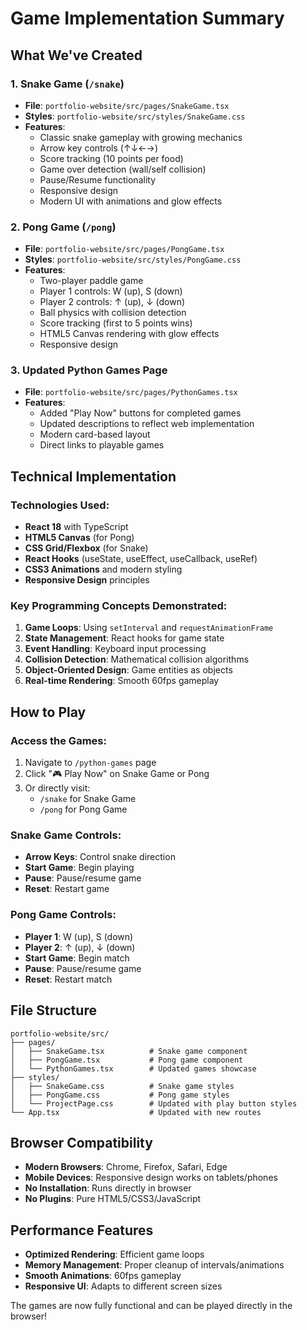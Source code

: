 # Game Implementation Summary

## What We've Created

### 1. Snake Game (`/snake`)
- **File**: `portfolio-website/src/pages/SnakeGame.tsx`
- **Styles**: `portfolio-website/src/styles/SnakeGame.css`
- **Features**:
  - Classic snake gameplay with growing mechanics
  - Arrow key controls (↑↓←→)
  - Score tracking (10 points per food)
  - Game over detection (wall/self collision)
  - Pause/Resume functionality
  - Responsive design
  - Modern UI with animations and glow effects

### 2. Pong Game (`/pong`)
- **File**: `portfolio-website/src/pages/PongGame.tsx`
- **Styles**: `portfolio-website/src/styles/PongGame.css`
- **Features**:
  - Two-player paddle game
  - Player 1 controls: W (up), S (down)
  - Player 2 controls: ↑ (up), ↓ (down)
  - Ball physics with collision detection
  - Score tracking (first to 5 points wins)
  - HTML5 Canvas rendering with glow effects
  - Responsive design

### 3. Updated Python Games Page
- **File**: `portfolio-website/src/pages/PythonGames.tsx`
- **Features**:
  - Added "Play Now" buttons for completed games
  - Updated descriptions to reflect web implementation
  - Modern card-based layout
  - Direct links to playable games

## Technical Implementation

### Technologies Used:
- **React 18** with TypeScript
- **HTML5 Canvas** (for Pong)
- **CSS Grid/Flexbox** (for Snake)
- **React Hooks** (useState, useEffect, useCallback, useRef)
- **CSS3 Animations** and modern styling
- **Responsive Design** principles

### Key Programming Concepts Demonstrated:
1. **Game Loops**: Using `setInterval` and `requestAnimationFrame`
2. **State Management**: React hooks for game state
3. **Event Handling**: Keyboard input processing
4. **Collision Detection**: Mathematical collision algorithms
5. **Object-Oriented Design**: Game entities as objects
6. **Real-time Rendering**: Smooth 60fps gameplay

## How to Play

### Access the Games:
1. Navigate to `/python-games` page
2. Click "🎮 Play Now" on Snake Game or Pong
3. Or directly visit:
   - `/snake` for Snake Game
   - `/pong` for Pong Game

### Snake Game Controls:
- **Arrow Keys**: Control snake direction
- **Start Game**: Begin playing
- **Pause**: Pause/resume game
- **Reset**: Restart game

### Pong Game Controls:
- **Player 1**: W (up), S (down)
- **Player 2**: ↑ (up), ↓ (down)
- **Start Game**: Begin match
- **Pause**: Pause/resume game
- **Reset**: Restart match

## File Structure
```
portfolio-website/src/
├── pages/
│   ├── SnakeGame.tsx          # Snake game component
│   ├── PongGame.tsx           # Pong game component
│   └── PythonGames.tsx        # Updated games showcase
├── styles/
│   ├── SnakeGame.css          # Snake game styles
│   ├── PongGame.css           # Pong game styles
│   └── ProjectPage.css        # Updated with play button styles
└── App.tsx                    # Updated with new routes
```

## Browser Compatibility
- **Modern Browsers**: Chrome, Firefox, Safari, Edge
- **Mobile Devices**: Responsive design works on tablets/phones
- **No Installation**: Runs directly in browser
- **No Plugins**: Pure HTML5/CSS3/JavaScript

## Performance Features
- **Optimized Rendering**: Efficient game loops
- **Memory Management**: Proper cleanup of intervals/animations
- **Smooth Animations**: 60fps gameplay
- **Responsive UI**: Adapts to different screen sizes

The games are now fully functional and can be played directly in the browser!